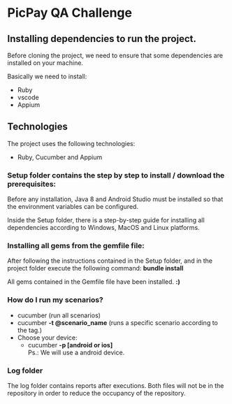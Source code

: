 # PicPay QA Challenge

## Installing dependencies to run the project.

Before cloning the project, we need to ensure that some dependencies are installed on your machine.

Basically we need to install:

* Ruby
* vscode
* Appium

## Technologies
The project uses the following technologies:

* Ruby, Cucumber and Appium

### Setup folder contains the step by step to install / download the prerequisites:
Before any installation, Java 8 and Android Studio must be installed so that the environment variables can be configured.

Inside the Setup folder, there is a step-by-step guide for installing all dependencies according to Windows, MacOS and Linux platforms.

### Installing all gems from the gemfile file:

After following the instructions contained in the Setup folder, and in the project folder execute the following command:
  <b>bundle install</b>

All gems contained in the Gemfile file have been installed. <b>:)</b>

### How do I run my scenarios?
* cucumber (run all scenarios)
* cucumber <b>-t @scenario_name</b> (runs a specific scenario according to the tag.)
* Choose your device: 
  - cucumber <b>-p [android or ios]</b><br>
  Ps.: We will use a android device.

### Log folder

The log folder contains reports after executions. Both files will not be in the repository in order to reduce the occupancy of the repository.
